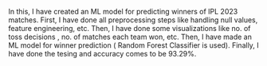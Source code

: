 In this, I have created an ML model for predicting winners of IPL 2023 matches.
First, I have done all preprocessing steps like handling null values, feature engineering, etc.
Then, I have done some visualizations like no. of toss decisions , no. of matches each team won, etc.
Then, I have made an ML model for winner prediction ( Random Forest Classifier is used).
Finally, I have done the tesing and accuracy comes to be 93.29%.
